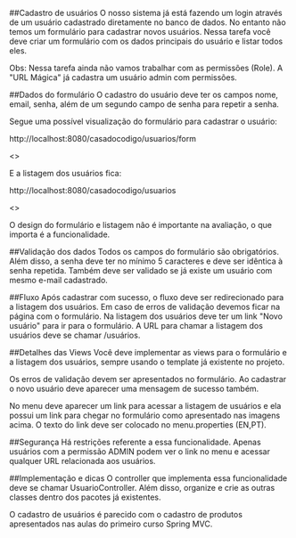 ##Cadastro de usuários
O nosso sistema já está fazendo um login através de um usuário cadastrado diretamente no banco de dados. No entanto não temos um formulário para cadastrar novos usuários. Nessa tarefa você deve criar um formulário com os dados principais do usuário e listar todos eles.

Obs: Nessa tarefa ainda não vamos trabalhar com as permissões (Role). A "URL Mágica" já cadastra um usuário admin com permissões.

##Dados do formulário
O cadastro do usuário deve ter os campos nome, email, senha, além de um segundo campo de senha para repetir a senha.

Segue uma possível visualização do formulário para cadastrar o usuário:

http://localhost:8080/casadocodigo/usuarios/form

<<imagem>>

E a listagem dos usuários fica:

http://localhost:8080/casadocodigo/usuarios

<<imagem>>

O design do formulário e listagem não é importante na avaliação, o que importa é a funcionalidade.

##Validação dos dados
Todos os campos do formulário são obrigatórios. Além disso, a senha deve ter no mínimo 5 caracteres e deve ser idêntica à senha repetida. Também deve ser validado se já existe um usuário com mesmo e-mail cadastrado.

##Fluxo
Após cadastrar com sucesso, o fluxo deve ser redirecionado para a listagem dos usuários. Em caso de erros de validação devemos ficar na página com o formulário. Na listagem dos usuários deve ter um link "Novo usuário" para ir para o formulário. A URL para chamar a listagem dos usuários deve se chamar /usuários.

##Detalhes das Views
Você deve implementar as views para o formulário e a listagem dos usuários, sempre usando o template já existente no projeto.

Os erros de validação devem ser apresentados no formulário. Ao cadastrar o novo usuário deve aparecer uma mensagem de sucesso também.

No menu deve aparecer um link para acessar a listagem de usuários e ela possui um link para chegar no formulário como apresentado nas imagens acima. O texto do link deve ser colocado no menu.properties (EN,PT).

##Segurança
Há restrições referente a essa funcionalidade. Apenas usuários com a permissão ADMIN podem ver o link no menu e acessar qualquer URL relacionada aos usuários.

##Implementação e dicas
O controller que implementa essa funcionalidade deve se chamar UsuarioController. Além disso, organize e crie as outras classes dentro dos pacotes já existentes.

O cadastro de usuários é parecido com o cadastro de produtos apresentados nas aulas do primeiro curso Spring MVC.